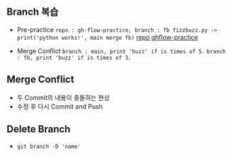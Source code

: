 ## Branch 복습 
- Pre-practice
    `repo : gh-flow-practice, branch : fb fizzbuzz.py -> print('python works!', main merge fb)`
    [repo ghflow-practice](https://github.com/WooHyun94/ghflow-practice)

- Merge Conflict
    `branch : main, print 'buzz' if is times of 5.`
    `branch : fb, print 'buzz' if is times of 3.`

## Merge Conflict
- 두 Commit의 내용이 충돌하는 현상
- 수정 후 다시 Commit and Push

## Delete Branch
- `git branch -D 'name'`
